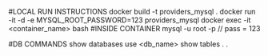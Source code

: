 #LOCAL RUN INSTRUCTIONS 
docker build -t providers_mysql .
docker run -it -d -e MYSQL_ROOT_PASSWORD=123  providers_mysql
docker exec -it <container_name> bash
#INSIDE CONTAINER
mysql -u root -p                      // pass = 123 

#DB COMMANDS
show databases
use <db_name>
show tables
.
.
